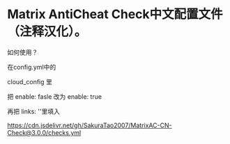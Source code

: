 # Matrix AntiCheat Check中文配置文件（注释汉化）。

如何使用？

在config.yml中的

cloud_config 里

把 enable: fasle 改为 enable: true

再把 links: ''里填入

https://cdn.jsdelivr.net/gh/SakuraTao2007/MatrixAC-CN-Check@3.0.0/checks.yml
